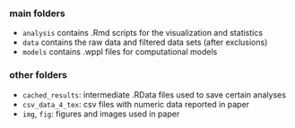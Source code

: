 
### main folders

- `analysis` contains .Rmd scripts for the visualization and statistics
- `data` contains the raw data and filtered data sets (after exclusions)
- `models` contains .wppl files for computational models

### other folders
- `cached_results`: intermediate .RData files used to save certain analyses
- `csv_data_4_tex`: csv files with numeric data reported in paper
- `img`, `fig`: figures and images used in paper
